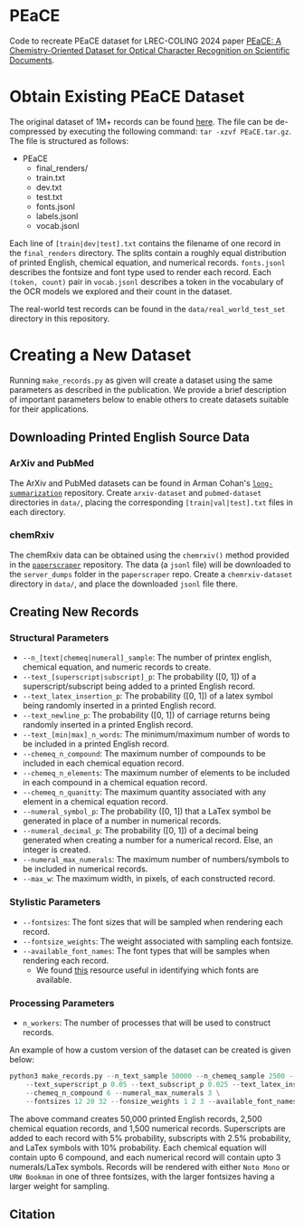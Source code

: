# PEaCE

Code to recreate PEaCE dataset for LREC-COLING 2024 paper [PEaCE: A Chemistry-Oriented Dataset for Optical Character Recognition on Scientific Documents](https://arxiv.org/abs/2403.15724). 

# Obtain Existing PEaCE Dataset
The original dataset of 1M+ records can be found [here](https://pennstateoffice365-my.sharepoint.com/:u:/g/personal/njz5124_psu_edu/ESmEFZMuTK5EnQ2sHLWvDs8BWosWkCHUEvgeQCcdIJq8LA?e=qDMfty).
The file can be de-compressed by executing the following command: `tar -xzvf PEaCE.tar.gz`. 
The file is structured as follows:
- PEaCE
  - final_renders/
  - train.txt
  - dev.txt
  - test.txt
  - fonts.jsonl
  - labels.jsonl
  - vocab.jsonl

Each line of `[train|dev|test].txt` contains the filename of one record in the `final_renders` directory. 
The splits contain a roughly equal distribution of printed English, chemical equation, and numerical records. 
`fonts.jsonl` describes the fontsize and font type used to render each record.
Each `(token, count)` pair in `vocab.jsonl` describes a token in the vocabulary of the OCR models we explored and their count in the dataset. 

The real-world test records can be found in the `data/real_world_test_set` directory in this repository.

# Creating a New Dataset
Running ``make_records.py`` as given will create a dataset using the same parameters as described in the publication. 
We provide a brief description of important parameters below to enable others to create datasets suitable for their applications.

## Downloading Printed English Source Data

### ArXiv and PubMed
The ArXiv and PubMed datasets can be found in Arman Cohan's [``long-summarization``](https://github.com/armancohan/long-summarization) repository. 
Create `arxiv-dataset` and `pubmed-dataset` directories in `data/`, placing the corresponding `[train|val|test].txt` files in each directory.

### chemRxiv
The chemRxiv data can be obtained using the `chemrxiv()` method provided in the [`paperscraper`](https://github.com/PhosphorylatedRabbits/paperscraper) repository. 
The data (a `jsonl` file) will be downloaded to the `server_dumps` folder in the `paperscraper` repo. Create a `chemrxiv-dataset` directory in `data/`, and place the downloaded `jsonl` file there.


## Creating New Records

### Structural Parameters
- `--n_[text|chemeq|numeral]_sample`: The number of printex english, chemical equation, and numeric records to create.
- `--text_[superscript|subscript]_p`: The probability ([0, 1]) of a superscript/subscript being added to a printed English record.
- `--text_latex_insertion_p`: The probability ([0, 1]) of a latex symbol being randomly inserted in a printed English record.
- `--text_newline_p`: The probability ([0, 1]) of carriage returns being randomly inserted in a printed English record.
- `--text_[min|max]_n_words`: The minimum/maximum number of words to be included in a printed English record.
- `--chemeq_n_compound`: The maximum number of compounds to be included in each chemical equation record.
- `--chemeq_n_elements`: The maximum number of elements to be included in each compound in a chemical equation record. 
- `--chemeq_n_quanitty`: The maximum quantity associated with any element in a chemical equation record.
- `--numeral_symbol_p`: The probability ([0, 1]) that a LaTex symbol be generated in place of a number in numerical records.
- `--numeral_decimal_p`: The probability ([0, 1]) of a decimal being generated when creating a number for a numerical record. Else, an integer is created.
- `--numeral_max_numerals`: The maximum number of numbers/symbols to be included in numerical records. 
- `--max_w`: The maximum width, in pixels, of each constructed record.

### Stylistic Parameters
- `--fontsizes`: The font sizes that will be sampled when rendering each record.
- `--fontsize_weights`: The weight associated with sampling each fontsize.
- `--available_font_names`: The font types that will be samples when rendering each record.
  - We found [this](https://jonathansoma.com/lede/data-studio/matplotlib/list-all-fonts-available-in-matplotlib-plus-samples/) resource useful in identifying which fonts are available.

### Processing Parameters
- `n_workers`: The number of processes that will be used to construct records. 

An example of how a custom version of the dataset can be created is given below:
```python
python3 make_records.py --n_text_sample 50000 --n_chemeq_sample 2500 --n_numeral_sample 1500 \
    --text_superscript_p 0.05 --text_subscript_p 0.025 --text_latex_insertion_p 0.1 \
    --chemeq_n_compound 6 --numeral_max_numerals 3 \
    --fontsizes 12 20 32 --fonsize_weights 1 2 3 --available_font_names 'Noto Mono' 'URW Bookman'
```

The above command creates 50,000 printed English records, 2,500 chemical equation records, and 1,500 numerical records. 
Superscripts are added to each record with 5% probability, subscripts with 2.5% probability, and LaTex symbols with 10% probability. 
Each chemical equation will contain upto 6 compound, and each numerical record will contain upto 3 numerals/LaTex symbols. 
Records will be rendered with either `Noto Mono` or `URW Bookman` in one of three fontsizes, with the larger fontsizes having a larger weight for sampling. 

## Citation

